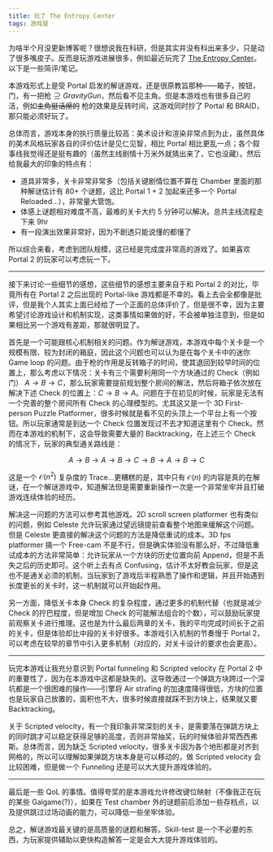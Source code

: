 ```yaml
---
title: 玩了 The Entropy Center
tags: 游戏屋
---
```


为啥半个月没更新博客呢？很想说我在科研，但是其实并没有科出来多少，只是动了很多嘴皮子。反而是玩游戏进展很多，例如最近玩完了 [The Entropy Center](https://store.steampowered.com/app/1730590/The_Entropy_Centre)。以下是一些简评/笔记。

本游戏形式上是受 Portal 启发的解谜游戏，还是很原教旨那种——箱子，按钮，门，有一把枪$\supseteq Gravity Gun$，然后看不见主角。但是本游戏也有很多自己的活，例如<del>主角挺话痨的</del> 枪的效果是反转时间，这游戏同时抄了 Portal 和 BRAID，那只能必须好玩了。

总体而言，游戏本身的执行质量比较高：美术设计和渲染非常点到为止，虽然具体的美术风格玩家各自的评价估计是见仁见智，相比 Portal 相比更乱一点；各个叙事线我觉得还是挺有趣的（虽然主线剧情十万米外就猜出来了，它也没藏）。然后给我最大的印象的特点有：

- 道具非常多，关卡非常非常多（包括关键剧情位置不算在 Chamber 里面的那种解谜估计有 80+ 个谜题，这比 Portal 1 + 2 加起来还多一个 Portal Reloaded...），非常量大管饱。
- 体感上谜题相对难度不高，最难的关卡大约 5 分钟可以解决。总共主线流程走下来 9hr
- 有一段演出效果非常好，因为不剧透只能说懂的都懂了

所以综合来看，考虑到团队规模，这已经是完成度非常高的游戏了。如果喜欢 Portal 2 的玩家可以考虑玩一下。

---

接下来讨论一些细节的感想，这些细节的感想主要来自于和 Portal 2 的对比，毕竟所有在 Portal 2 之后出现的 Portal-like 游戏都是不幸的。看上去会全都像是批评，但是我个人其实上面已经给了一个正面的总体评价了，但是很不幸，因为主要希望讨论游戏设计和机制实现，这类事情如果做的好，不会被单独注意到，但是如果相比另一个游戏有差距，那就很明显了。

首先是一个可能跟核心机制相关的问题。作为解谜游戏，本游戏中每个关卡是一个规模有限、较为封闭的箱庭，因此这个问题也可以认为是在每个关卡中的迷你 Game loop 的问题。由于枪的作用是反转箱子的时间，使其退回到较早时间的位置上，那么考虑以下情况：关卡有三个需要利用同一个方块通过的 Check（例如门） $A \to B \to C$，那么玩家需要提前规划整个房间的解法，然后将箱子依次放在解决下述 Check 的位置上：$C \to B \to A$。问题在于在初见的时候，玩家是无法有一个完善的整个房间所有 Check 的心理模型的。尤其这又是一个 3D First-person Puzzle Platformer，很多时候就是看不见的头顶上一个平台上有一个按钮。所以玩家通常是到达一个 Check 位置发现过不去才知道这里有个 Check。然而在本游戏的机制下，这会导致需要大量的 Backtracking，在上述三个 Check 的情况下，玩家的典型通关路线是：

$$A \to B \to A \to B \to C \to B \to A \to B \to C$$

这是一个 $\mathcal{O}(n^2)$ 复杂度的 Trace...更糟糕的是，其中只有 $\mathcal{O}(n)$ 的内容是真的在解谜，在一个解谜游戏中，知道解法但是需要重新操作一次是一个非常坐牢并且打破游戏连续体验的经历。

解决这一问题的方法可以参考其他游戏。2D scroll screen platformer 也有类似的问题，例如 Celeste 允许玩家通过望远镜提前查看整个地图来缓解这个问题。但是 Celeste 更直接的解决这个问题的方法是降低重试的成本。3D fps platformer 搞一个 Free-cam 不是不行，但是确实体验没有那么好，不过降低重试成本的方法非常简单：允许玩家从一个方块的历史位置向前 Append，但是不丢失之后的历史即可。这个听上去有点 Confusing，估计不太好教会玩家，但是这也不是通关必须的机制，当玩家到了游戏后半程熟悉了操作和逻辑，并且开始遇到长度更长的关卡时，这一机制就可以开始起作用。

另一方面，降低关卡本身 Check 的复杂程度，通过更多的机制代替（也就是减少 Check 的拧巴程度，但是增加 Check 的可能解法组合的个数），可以鼓励玩家提前观察关卡进行推理。这也是为什么最后两章的关卡，我的平均完成时间长于之前的关卡，但是体验却比中段的关卡好很多。本游戏引入机制的节奏慢于 Portal 2，可以考虑在较早的章节中引入更多机制（对应的，对关卡设计的要求也会更高）。

---

玩完本游戏让我充分意识到 Portal funneling 和 Scripted velocity 在 Portal 2 中的重要性了，因为在本游戏中这都是缺失的。这导致通过一个弹跳方块跨过一个深坑都是一个很困难的操作——引擎将 Air strafing 的加速度降得很低，方块的位置也是玩家自己放置的，面积也不大，很多时候直接就踩不到方块上，结果就又要 Backtracking。

关于 Scripted velocity，有一个我印象非常深刻的关卡，是需要落在弹跳方块上的同时跳才可以稳定获得足够的高度，否则非常抽奖，玩的时候体验非常西西弗斯。总体而言，因为缺乏 Scripted velocity，很多关卡因为各个地形都是对齐到网格的，所以可以理解如果弹跳方块本身是可以移动的，做 Scripted velocity 会比较困难，但是做一个 Funneling 还是可以大大提升游戏体验的。

---

最后是一些 QoL 的事情。值得夸奖的是本游戏允许修改键位映射（不像我正在玩的某些 Galgame(?)），如果在 Test chamber 外的谜题前后添加一些存档点，以及提供跳过过场动画的能力，可以降低一些坐牢体验。

总之，解谜游戏最关键的是高质量的谜题和解答。Skill-test 是一个不必要的东西，为玩家提供辅助以更快构造解答一定是会大大提升游戏体验的。
